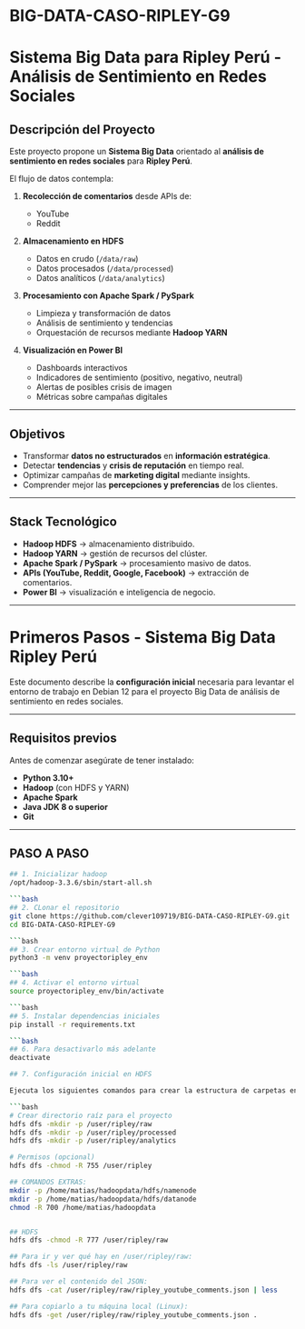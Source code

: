 # BIG-DATA-CASO-RIPLEY-G9

# Sistema Big Data para Ripley Perú - Análisis de Sentimiento en Redes Sociales

##  Descripción del Proyecto
Este proyecto propone un **Sistema Big Data** orientado al **análisis de sentimiento en redes sociales** para **Ripley Perú**.  

El flujo de datos contempla:

1. **Recolección de comentarios** desde APIs de:
   - YouTube  
   - Reddit     

2. **Almacenamiento en HDFS**  
   - Datos en crudo (`/data/raw`)  
   - Datos procesados (`/data/processed`)  
   - Datos analíticos (`/data/analytics`)  

3. **Procesamiento con Apache Spark / PySpark**  
   - Limpieza y transformación de datos  
   - Análisis de sentimiento y tendencias  
   - Orquestación de recursos mediante **Hadoop YARN**  

4. **Visualización en Power BI**  
   - Dashboards interactivos  
   - Indicadores de sentimiento (positivo, negativo, neutral)  
   - Alertas de posibles crisis de imagen  
   - Métricas sobre campañas digitales  

---

## Objetivos
- Transformar **datos no estructurados** en **información estratégica**.  
- Detectar **tendencias** y **crisis de reputación** en tiempo real.  
- Optimizar campañas de **marketing digital** mediante insights.  
- Comprender mejor las **percepciones y preferencias** de los clientes.  

---

## Stack Tecnológico
- **Hadoop HDFS** → almacenamiento distribuido.  
- **Hadoop YARN** → gestión de recursos del clúster.  
- **Apache Spark / PySpark** → procesamiento masivo de datos.  
- **APIs (YouTube, Reddit, Google, Facebook)** → extracción de comentarios.  
- **Power BI** → visualización e inteligencia de negocio.  

---

# Primeros Pasos - Sistema Big Data Ripley Perú

Este documento describe la **configuración inicial** necesaria para levantar el entorno de trabajo en Debian 12 para el proyecto Big Data de análisis de sentimiento en redes sociales.

---

## Requisitos previos
Antes de comenzar asegúrate de tener instalado:
- **Python 3.10+**
- **Hadoop** (con HDFS y YARN)
- **Apache Spark**
- **Java JDK 8 o superior**
- **Git**

---

## PASO A PASO

```bash
## 1. Inicializar hadoop
/opt/hadoop-3.3.6/sbin/start-all.sh

```bash
## 2. CLonar el repositorio
git clone https://github.com/clever109719/BIG-DATA-CASO-RIPLEY-G9.git
cd BIG-DATA-CASO-RIPLEY-G9

```bash
## 3. Crear entorno virtual de Python
python3 -m venv proyectoripley_env

```bash
## 4. Activar el entorno virtual
source proyectoripley_env/bin/activate

```bash
## 5. Instalar dependencias iniciales
pip install -r requirements.txt

```bash
## 6. Para desactivarlo más adelante
deactivate

## 7. Configuración inicial en HDFS

Ejecuta los siguientes comandos para crear la estructura de carpetas en HDFS que usará el proyecto:

```bash
# Crear directorio raíz para el proyecto
hdfs dfs -mkdir -p /user/ripley/raw
hdfs dfs -mkdir -p /user/ripley/processed
hdfs dfs -mkdir -p /user/ripley/analytics

# Permisos (opcional)
hdfs dfs -chmod -R 755 /user/ripley

## COMANDOS EXTRAS:
mkdir -p /home/matias/hadoopdata/hdfs/namenode
mkdir -p /home/matias/hadoopdata/hdfs/datanode
chmod -R 700 /home/matias/hadoopdata


## HDFS
hdfs dfs -chmod -R 777 /user/ripley/raw

## Para ir y ver qué hay en /user/ripley/raw:
hdfs dfs -ls /user/ripley/raw

## Para ver el contenido del JSON:
hdfs dfs -cat /user/ripley/raw/ripley_youtube_comments.json | less

## Para copiarlo a tu máquina local (Linux):
hdfs dfs -get /user/ripley/raw/ripley_youtube_comments.json .